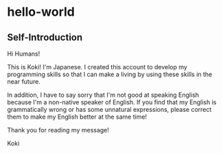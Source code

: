 # hello-world

<h2>Self-Introduction</h2>

Hi Humans!

This is Koki!  I'm Japanese.  I created this account to develop my programming skills so that I can make a living by using these skills in the near future.

In addition, I have to say sorry that I'm not good at speaking English because I'm a non-native speaker of English.  If you find that my English is grammatically wrong or has some unnatural expressions, please correct them to make my English better at the same time!

Thank you for reading my message!

Koki
